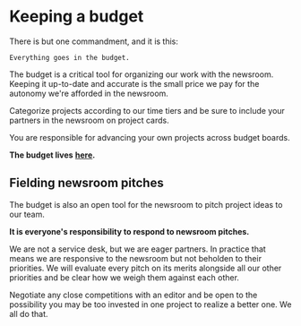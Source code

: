 # Keeping a budget

There is but one commandment, and it is this:

```text
Everything goes in the budget.
```

The budget is a critical tool for organizing our work with the newsroom. Keeping it up-to-date and accurate is the small price we pay for the autonomy we're afforded in the newsroom.

Categorize projects according to our time tiers and be sure to include your partners in the newsroom on project cards.

You are responsible for advancing your own projects across budget boards.

**The budget lives** [**here**](https://datalab.politico.com/budget)**.**

## Fielding newsroom pitches

The budget is also an open tool for the newsroom to pitch project ideas to our team.

**It is everyone's responsibility to respond to newsroom pitches.**

We are not a service desk, but we are eager partners. In practice that means we are responsive to the newsroom but not beholden to their priorities. We will evaluate every pitch on its merits alongside all our other priorities and be clear how we weigh them against each other.

Negotiate any close competitions with an editor and be open to the possibility you may be too invested in one project to realize a better one. We all do that.

